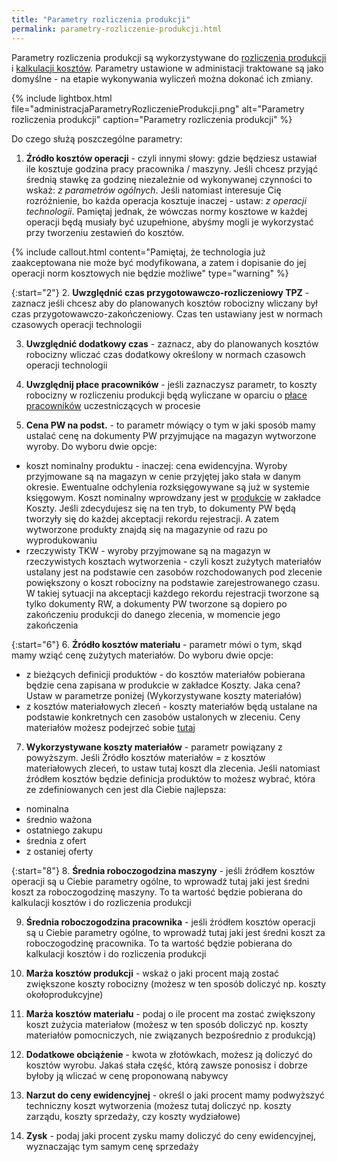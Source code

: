 ```yaml
---
title: "Parametry rozliczenia produkcji"
permalink: parametry-rozliczenie-produkcji.html 
---
```


Parametry rozliczenia produkcji są wykorzystywane do [rozliczenia produkcji](/rozliczenie-produkcji) i [kalkulacji kosztów](/koszty-zlecenia). Parametry ustawione w administacji traktowane są jako domyślne - na etapie wykonywania wyliczeń można dokonać ich zmiany.

{% include lightbox.html file="administracjaParametryRozliczenieProdukcji.png" alt="Parametry rozliczenia produkcji" caption="Parametry rozliczenia produkcji" %}

Do czego służą poszczególne parametry:

1. **Źródło kosztów operacji** - czyli innymi słowy: gdzie będziesz ustawiał ile kosztuje godzina pracy pracownika / maszyny. Jeśli chcesz przyjąć średnią stawkę za godzinę niezależnie od wykonywanej czynności to wskaż: _z parametrów ogólnych_. Jeśli natomiast interesuje Cię rozróżnienie, bo każda operacja kosztuje inaczej - ustaw: _z operacji technologii_. Pamiętaj jednak, że wówczas normy kosztowe w każdej operacji będą musiały być uzupełnione, abyśmy mogli je wykorzystać przy tworzeniu zestawień do kosztów. 

{% include callout.html content="Pamiętaj, że technologia już zaakceptowana nie może być modyfikowana, a zatem i dopisanie do jej operacji norm kosztowych nie będzie możliwe" type="warning" %}

{:start="2"}
2. **Uwzględnić czas przygotowawczo-rozliczeniowy TPZ** - zaznacz jeśli chcesz aby do planowanych kosztów robocizny wliczany był czas przygotowawczo-zakończeniowy. Czas ten ustawiany jest w normach czasowych operacji technologii

3. **Uwzględnić dodatkowy czas** - zaznacz, aby do planowanych kosztów robocizny wliczać czas dodatkowy określony w normach czasowch operacji technologii

4. **Uwzględnij płace pracowników** - jeśli zaznaczysz parametr, to koszty robocizny w rozliczeniu produkcji będą wyliczane w oparciu o [płace pracowników](/place) uczestniczących w procesie

5. **Cena PW na podst.** - to parametr mówiący o tym w jaki sposób mamy ustalać cenę na dokumenty PW przyjmujące na magazyn wytworzone wyroby. Do wyboru dwie opcje:
- koszt nominalny produktu - inaczej: cena ewidencyjna. Wyroby przyjmowane są na magazyn w cenie przyjętej jako stała w danym okresie. Ewentualne odchylenia rozksięgowywane są już w systemie księgowym. Koszt nominalny wprowdzany jest w [produkcie](/produkty) w zakładce Koszty. Jeśli zdecydujesz się na ten tryb, to dokumenty PW będą tworzyły się do każdej akceptacji rekordu rejestracji. A zatem wytworzone produkty znajdą się na magazynie od razu po wyprodukowaniu
- rzeczywisty TKW - wyroby przyjmowane są na magazyn w rzeczywistych kosztach wytworzenia - czyli koszt zużytych materiałów ustalany jest na podstawie cen zasobów rozchodowanych pod zlecenie powiększony o koszt robocizny na podstawie zarejestrowanego czasu. W takiej sytuacji na akceptacji każdego rekordu rejestracji tworzone są tylko dokumenty RW, a dokumenty PW tworzone są dopiero po zakończeniu produkcji do danego zlecenia, w momencie jego zakończenia

{:start="6"}
6. **Źródło kosztów materiału** - parametr mówi o tym, skąd mamy wziąć cenę zużytych materiałów. Do wyboru dwie opcje:
- z bieżących definicji produktów - do kosztów materiałów pobierana będzie cena zapisana w produkcie w zakładce Koszty. Jaka cena? Ustaw w parametrze poniżej (Wykorzystywane koszty materiałów)
- z kosztów materiałowych zleceń - koszty materiałów będą ustalane na podstawie konkretnych cen zasobów ustalonych w zleceniu. Ceny materiałów możesz podejrzeć sobie [tutaj](/ceny-materialow-dla-zlecenia)

7. **Wykorzystywane koszty materiałów** - parametr powiązany z powyższym. Jeśli Żródło kosztów materiałów = z kosztów materiałowych zleceń, to ustaw tutaj koszt dla zlecenia. Jeśli natomiast źródłem kosztów będzie definicja produktów to możesz wybrać, która ze zdefiniowanych cen jest dla Ciebie najlepsza:
- nominalna
- średnio ważona
- ostatniego zakupu
- średnia z ofert
- z ostaniej oferty

{:start="8"}
8. **Średnia roboczogodzina maszyny** - jeśli źródłem kosztów operacji są u Ciebie parametry ogólne, to wprowadź tutaj jaki jest średni koszt za roboczogodzinę maszyny. To ta wartość będzie pobierana do kalkulacji kosztów i do rozliczenia produkcji 

9. **Średnia roboczogodzina pracownika** - jeśli źródłem kosztów operacji są u Ciebie parametry ogólne, to wprowadź tutaj jaki jest średni koszt za roboczogodzinę pracownika. To ta wartość będzie pobierana do kalkulacji kosztów i do rozliczenia produkcji 

10. **Marża kosztów produkcji** - wskaż o jaki procent mają zostać zwiększone koszty robocizny (możesz w ten sposób doliczyć np. koszty okołoprodukcyjne)

11. **Marża kosztów materiału** - podaj o ile procent ma zostać zwiększony koszt zużycia materiałow (możesz w ten sposób doliczyć np. koszty materiałów pomocniczych, nie związanych bezpośrednio z produkcją)

12. **Dodatkowe obciążenie** - kwota w złotówkach, możesz ją doliczyć do kosztów wyrobu. Jakaś stała część, którą zawsze ponosisz i dobrze byłoby ją wliczać w cenę proponowaną nabywcy

13. **Narzut do ceny ewidencyjnej** - określ o jaki procent mamy podwyższyć techniczny koszt wytworzenia (możesz tutaj doliczyć np. koszty zarządu, koszty sprzedaży, czy koszty wydziałowe)

14. **Zysk** - podaj jaki procent zysku mamy doliczyć do ceny ewidencyjnej, wyznaczając tym samym cenę sprzedaży